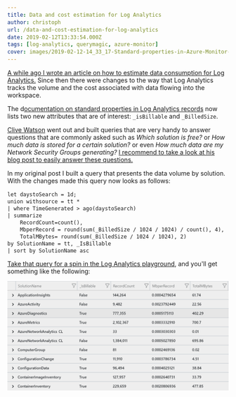 ```yaml
---
title: Data and cost estimation for Log Analytics
author: christoph
url: /data-and-cost-estimation-for-log-analytics
date: 2019-02-12T13:33:54.000Z
tags: [log-analytics, querymagic, azure-monitor]
cover: images/2019-02-12-14_33_17-Standard-properties-in-Azure-Monitor-log-records-_-Microsoft-Docs.png
---
```


[A while ago I wrote an article on how to estimate data consumption for Log Analytics.](/data-volume-estimation-for-log-analytics/) Since then there were changes to the way that Log Analytics tracks the volume and the cost associated with data flowing into the workspace. 

The d[ocumentation on standard properties in Log Analytics records](https://docs.microsoft.com/en-us/azure/azure-monitor/platform/log-standard-properties) now lists two new attributes that are of interest: `_isBillable` and `_BilledSize`.

[Clive Watson](https://social.msdn.microsoft.com/profile/CliveW) went out and built queries that are very handy to answer questions that are commonly asked such as *Which solution is free?* or *How much data is stored for a certain solution?* or even *How much data are my Network Security Groups generating?* [I recommend to take a look at his blog post to easily answer these questions.](https://blogs.msdn.microsoft.com/ukhybridcloud/2019/02/08/azure-log-analytics-looking-at-data-and-costs/)

In my original post I built a query that presents the data volume by solution. With the changes made this query now looks as follows:

```
let daystoSearch = 1d;
union withsource = tt *
| where TimeGenerated > ago(daystoSearch)
| summarize 
    RecordCount=count(),
    MbperRecord = round(sum(_BilledSize / 1024 / 1024) / count(), 4),
    TotalMBytes= round(sum(_BilledSize / 1024 / 1024), 2)
by SolutionName = tt, _IsBillable
| sort by SolutionName asc
```

[Take that query for a spin in the Log Analytics playground](https://portal.loganalytics.io/Demo?q=H4sIAAAAAAAAA%2FNNKkgtCkpNzi9KUbBVKMovzUvRKC7N1Yh3yszJSU0JzqxKVdBXMDQwMoFSmkA6GaisRENTR8FEUwcAvpREx0EAAAA%3D&amp;timespan=P1D), and you'll get something like the following:

![Data volume by solution](images/image-47.png)
